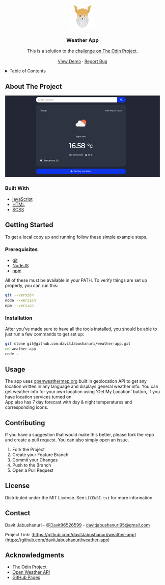 <div align="center">
  <a href="https://www.theodinproject.com/">
    <img src="./images/4441966.png" alt="Logo" width="80" height="80">
  </a>

  <h3 align="center">Weather App</h3>
  <p align="center">
    This is a solution to the <a href='https://www.theodinproject.com/lessons/node-path-javascript-weather-app'>challenge on The Odin Project</a>.
    <br />
    <br />
    <a href="https://davitjabushanuri.github.io/weather-app/">View Demo</a>
    ·
    <a href="https://github.com/davitJabushanuri/weather-app/issues">Report Bug</a>
  </p>
</div>



<!-- TABLE OF CONTENTS -->
<details>
  <summary>Table of Contents</summary>
  <ol>
    <li>
      <a href="#about-the-project">About The Project</a>
      <ul>
        <li><a href="#built-with">Built With</a></li>
      </ul>
    </li>
    <li>
      <a href="#getting-started">Getting Started</a>
      <ul>
        <li><a href="#prerequisites">Prerequisites</a></li>
        <li><a href="#installation">Installation</a></li>
      </ul>
    </li>
    <li><a href="#usage">Usage</a></li>
    <li><a href="#contributing">Contributing</a></li>
    <li><a href="#license">License</a></li>
    <li><a href="#contact">Contact</a></li>
    <li><a href="#acknowledgments">Acknowledgments</a></li>
  </ol>
</details>



<!-- ABOUT THE PROJECT -->
## About The Project

[![Product Name Screen Shot][product-screenshot]](https://davitjabushanuri.github.io/qr-code-component/)

### Built With

* [javaScript](https://www.javascript.com/)
* [HTML](https://html.com)
* [SCSS](https://sass-lang.com/)


<!-- GETTING STARTED -->
## Getting Started

To get a local copy up and running follow these simple example steps.

### Prerequisites

* [git](https://git-scm.com/downloads)
* [NodeJS](https://nodejs.org/en/download/)
* [npm](https://www.npmjs.com/)

All of these must be available in your PATH. To verify things are set up properly, you can run this:
  ```sh
  git --version
  node --version
  npm --version
  ```

### Installation

After you've made sure to have all the tools installed, you should be able to just run a few commands to get set up:

   ```sh
   git clone git@github.com:davitJabushanuri/weather-app.git
   cd weather-app
   code .
   ```



<!-- USAGE EXAMPLES -->
## Usage
The app uses [openweathermap.org](https://openweathermap.org/) built in geolocation API to get any location written in any language and displays general weather info.
You can get weather info for your own location using 'Get My Location' button, if you have location services turned on.  
App also has 7 day forecast with day & night temperatures and corresponding icons.

<!-- CONTRIBUTING -->
## Contributing

If you have a suggestion that would make this better, please fork the repo and create a pull request. You can also simply open an issue.

1. Fork the Project
2. Create your Feature Branch
3. Commit your Changes
4. Push to the Branch
5. Open a Pull Request

<!-- LICENSE -->
## License

Distributed under the MIT License. See `LICENSE.txt` for more information.

<!-- CONTACT -->
## Contact

Davit Jabushanuri - [@Davit96526599](https://twitter.com/Davit96526599) - davitjabushanuri95@gmail.com

Project Link: [https://github.com/davitJabushanuri/weather-app](https://github.com/davitJabushanuri/weather-app)


<!-- ACKNOWLEDGMENTS -->
## Acknowledgments

* [The Odin Project](https://www.theodinproject.com/)
* [Open Weather API](https://openweathermap.org/)
* [GitHub Pages](https://pages.github.com)



<!-- MARKDOWN LINKS & IMAGES -->
<!-- https://www.markdownguide.org/basic-syntax/#reference-style-links -->
[product-screenshot]: images/weather-app.png